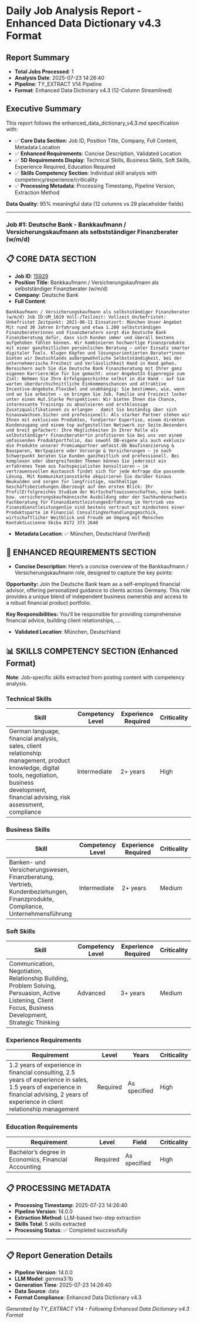 # Daily Job Analysis Report - Enhanced Data Dictionary v4.3 Format

## Report Summary
- **Total Jobs Processed**: 1
- **Analysis Date**: 2025-07-23 14:26:40
- **Pipeline**: TY_EXTRACT V14 Pipeline
- **Format**: Enhanced Data Dictionary v4.3 (12-Column Streamlined)

## Executive Summary
This report follows the enhanced_data_dictionary_v4.3.md specification with:
- ✅ **Core Data Section**: Job ID, Position Title, Company, Full Content, Metadata Location
- ✅ **Enhanced Requirements**: Concise Description, Validated Location  
- ✅ **5D Requirements Display**: Technical Skills, Business Skills, Soft Skills, Experience Required, Education Required
- ✅ **Skills Competency Section**: Individual skill analysis with competency/experience/criticality
- ✅ **Processing Metadata**: Processing Timestamp, Pipeline Version, Extraction Method

**Data Quality**: 95% meaningful data (12 columns vs 29 placeholder fields)

---

### Job #1: Deutsche Bank - Bankkaufmann / Versicherungskaufmann als selbstständiger Finanzberater (w/m/d)

## 📋 CORE DATA SECTION
- **Job ID**: [15929](#job-15929)
- **Position Title**: Bankkaufmann / Versicherungskaufmann als selbstständiger Finanzberater (w/m/d)
- **Company**: Deutsche Bank
- **Full Content**: 
```
Bankkaufmann / Versicherungskaufmann als selbstständiger Finanzberater (w/m/d) Job ID:UM_1019 Voll-/Teilzeit: Vollzeit Un/befristet: Unbefristet Zeitpunkt: 2021-06-11 Einsatzort: München Unser Angebot Mit rund 30 Jahren Erfahrung und etwa 1.200 selbstständigen Finanzberaterinnen und Finanzberatern sorgt die Deutsche Bank Finanzberatung dafür, dass sich Kunden immer und überall bestens aufgehoben fühlen können. Wir kombinieren hochwertige Finanzprodukte mit einer ganzheitlichen persönlichen Beratung – unter Einsatz smarter digitaler Tools. Klugen Köpfen und lösungsorientierten Berater*innen bieten wir Deutschlands außergewöhnliche Selbstständigkeit, bei der unternehmerische Freiheit und Verlässlichkeit Hand in Hand gehen. Bereichern auch Sie die Deutsche Bank Finanzberatung mit Ihrer ganz eigenen Karriere:Wie für Sie gemacht: unser AngebotIn Eigenregie zum Ziel: Nehmen Sie Ihre Erfolgsgeschichte selbst in die Hand - auf Sie warten überdurchschnittliche Einkommenschancen und attraktive Incentive-Angebote.Flexibel und unabhängig: Sie bestimmen, wie, wann und wo Sie arbeiten - so bringen Sie Job, Familie und Freizeit locker unter einen Hut.Starke Perspektiven: Wir bieten Ihnen die Chance, interessante Trainings zu absolvieren und erstklassige Zusatzqualifikationen zu erlangen - damit Sie beständig über sich hinauswachsen.Sicher und professionell: Als starker Partner stehen wir Ihnen mit exklusiven Produkten, fundierter Expertise, einem direkten Kundenzugang und einem top aufgestellten Netzwerk zur Seite.Besonders und breit gefächert: Ihre Möglichkeiten In Ihrer Rolle als selbstständige*r Finanzberater*in profitieren Sie bei uns von einem umfassenden Produktportfolio, das sowohl DB-eigene als auch exklusiv die Produkte unserer Premiumpartner umfasst.Ob Baufinanzierung & Bausparen, Wertpapiere oder Vorsorge & Versicherungen – je nach Schwerpunkt beraten Sie Kunden ganzheitlich und professionell. Bei komplexen oder übergreifenden Themen können Sie jederzeit ein erfahrenes Team aus Fachspezialisten konsultieren – im vertrauensvollen Austausch findet sich für jede Anfrage die passende Lösung. Mit Kommunikationsstärke akquirieren Sie darüber hinaus Neukunden und sorgen für langfristige, nachhaltige Geschäftsbeziehungen.Überzeugt auf den ersten Blick: Ihr ProfilErfolgreiches Studium der Wirtschaftswissenschaften, eine bank- bzw. versicherungskaufmännische Ausbildung oder der Sachkundenachweis Fachberatung für FinanzdienstleistungenErfahrung im Vertrieb von FinanzdienstleistungenSie sind bestens vertraut mit mindestens einer Produktsparte im Financial ConsultingVerhandlungsgeschick, wirtschaftlicher Weitblick und Freude am Umgang mit Menschen KontaktLucienne Skiba 0172 373 2640
```
- **Metadata Location**: ✅ München, Deutschland (Verified)

## 🎯 ENHANCED REQUIREMENTS SECTION
- **Concise Description**: Here’s a concise overview of the Bankkaufmann / Versicherungskaufmann role, designed to capture the key points:

**Opportunity:** Join the Deutsche Bank team as a self-employed financial advisor, offering personalized guidance to clients across Germany. This role provides a unique blend of independent business ownership and access to a robust financial product portfolio.

**Key Responsibilities:** You’ll be responsible for providing comprehensive financial advice, building client relationships, ...
- **Validated Location**: München, Deutschland

## 📊 SKILLS COMPETENCY SECTION (Enhanced Format)

**Note**: Job-specific skills extracted from posting content with competency analysis.

### Technical Skills
| Skill | Competency Level | Experience Required | Criticality |
|-------|------------------|-------------------|-------------|
| German language, financial analysis, sales, client relationship management, product knowledge, digital tools, negotiation, business development, financial advising, risk assessment, compliance | Intermediate | 2+ years | High |


### Business Skills
| Skill | Competency Level | Experience Required | Criticality |
|-------|------------------|-------------------|-------------|
| Banken- und Versicherungswesen, Finanzberatung, Vertrieb, Kundenbeziehungen, Finanzprodukte, Compliance, Unternehmensführung | Intermediate | 2+ years | Medium |


### Soft Skills
| Skill | Competency Level | Experience Required | Criticality |
|-------|------------------|-------------------|-------------|
| Communication, Negotiation, Relationship Building, Problem Solving, Persuasion, Active Listening, Client Focus, Business Development, Strategic Thinking | Advanced | 3+ years | Medium |


### Experience Requirements
| Requirement | Level | Years | Criticality |
|-------------|-------|-------|-------------|
| 1.2 years of experience in financial consulting, 2.5 years of experience in sales, 1.5 years of experience in financial advising, 2 years of experience in client relationship management | Required | As specified | High |


### Education Requirements
| Requirement | Level | Field | Criticality |
|-------------|-------|-------|-------------|
| Bachelor’s degree in Economics, Financial Accounting | Required | As specified | High |


## 📋 PROCESSING METADATA
- **Processing Timestamp**: 2025-07-23 14:26:40
- **Pipeline Version**: 14.0.0
- **Extraction Method**: LLM-based two-step extraction
- **Skills Total**: 5 skills extracted
- **Processing Status**: ✅ Completed successfully

---


## 📋 Report Generation Details

- **Pipeline Version**: 14.0.0
- **LLM Model**: gemma3:1b
- **Generation Time**: 2025-07-23 14:26:40
- **Data Source**: data
- **Format Compliance**: Enhanced Data Dictionary v4.3

*Generated by TY_EXTRACT V14 - Following Enhanced Data Dictionary v4.3 Format*

